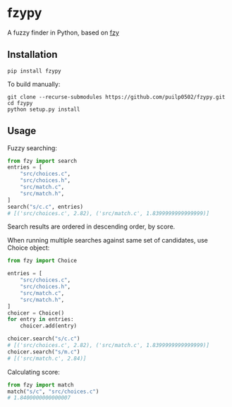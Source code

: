 # fzypy
A fuzzy finder in Python, based on [fzy](https://github.com/jhawthorn/fzy)

## Installation
```shell script
pip install fzypy
```
To build manually:
```shell script
git clone --recurse-submodules https://github.com/puilp0502/fzypy.git
cd fzypy
python setup.py install
```

## Usage
Fuzzy searching:
```python
from fzy import search
entries = [
    "src/choices.c",
    "src/choices.h",
    "src/match.c",
    "src/match.h",
]
search("s/c.c", entries)
# [('src/choices.c', 2.82), ('src/match.c', 1.8399999999999999)]
```
Search results are ordered in descending order, by score.

When running multiple searches against same set of candidates, use Choice object:
```python
from fzy import Choice

entries = [
    "src/choices.c",
    "src/choices.h",
    "src/match.c",
    "src/match.h",
]
choicer = Choice()
for entry in entries:
    choicer.add(entry)

choicer.search("s/c.c")
# [('src/choices.c', 2.82), ('src/match.c', 1.8399999999999999)]
choicer.search("s/m.c")
# [('src/match.c', 2.84)]
```
Calculating score:
```python
from fzy import match
match("s/c", "src/choices.c")
# 1.8400000000000007
```
